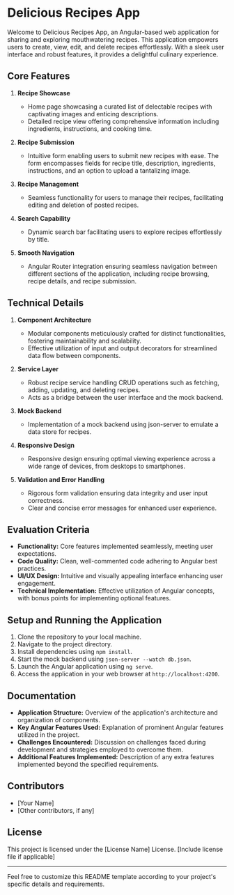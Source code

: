 # Delicious Recipes App

Welcome to Delicious Recipes App, an Angular-based web application for sharing and exploring mouthwatering recipes. This application empowers users to create, view, edit, and delete recipes effortlessly. With a sleek user interface and robust features, it provides a delightful culinary experience.

## Core Features

1. **Recipe Showcase**
   - Home page showcasing a curated list of delectable recipes with captivating images and enticing descriptions.
   - Detailed recipe view offering comprehensive information including ingredients, instructions, and cooking time.

2. **Recipe Submission**
   - Intuitive form enabling users to submit new recipes with ease. The form encompasses fields for recipe title, description, ingredients, instructions, and an option to upload a tantalizing image.

3. **Recipe Management**
   - Seamless functionality for users to manage their recipes, facilitating editing and deletion of posted recipes.

4. **Search Capability**
   - Dynamic search bar facilitating users to explore recipes effortlessly by title.

5. **Smooth Navigation**
   - Angular Router integration ensuring seamless navigation between different sections of the application, including recipe browsing, recipe details, and recipe submission.

## Technical Details

1. **Component Architecture**
   - Modular components meticulously crafted for distinct functionalities, fostering maintainability and scalability.
   - Effective utilization of input and output decorators for streamlined data flow between components.

2. **Service Layer**
   - Robust recipe service handling CRUD operations such as fetching, adding, updating, and deleting recipes.
   - Acts as a bridge between the user interface and the mock backend.

3. **Mock Backend**
   - Implementation of a mock backend using json-server to emulate a data store for recipes.

4. **Responsive Design**
   - Responsive design ensuring optimal viewing experience across a wide range of devices, from desktops to smartphones.

5. **Validation and Error Handling**
   - Rigorous form validation ensuring data integrity and user input correctness.
   - Clear and concise error messages for enhanced user experience.

## Evaluation Criteria

- **Functionality:** Core features implemented seamlessly, meeting user expectations.
- **Code Quality:** Clean, well-commented code adhering to Angular best practices.
- **UI/UX Design:** Intuitive and visually appealing interface enhancing user engagement.
- **Technical Implementation:** Effective utilization of Angular concepts, with bonus points for implementing optional features.

## Setup and Running the Application

1. Clone the repository to your local machine.
2. Navigate to the project directory.
3. Install dependencies using `npm install`.
4. Start the mock backend using `json-server --watch db.json`.
5. Launch the Angular application using `ng serve`.
6. Access the application in your web browser at `http://localhost:4200`.

## Documentation

- **Application Structure:** Overview of the application's architecture and organization of components.
- **Key Angular Features Used:** Explanation of prominent Angular features utilized in the project.
- **Challenges Encountered:** Discussion on challenges faced during development and strategies employed to overcome them.
- **Additional Features Implemented:** Description of any extra features implemented beyond the specified requirements.

## Contributors

- [Your Name]
- [Other contributors, if any]

## License

This project is licensed under the [License Name] License. [Include license file if applicable]

---

Feel free to customize this README template according to your project's specific details and requirements.
